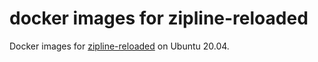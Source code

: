 # docker images for zipline-reloaded

Docker images for [zipline-reloaded](https://pypi.org/project/zipline-reloaded/) on Ubuntu 20.04.